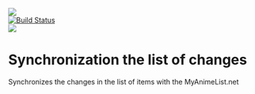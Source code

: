 <img src="http://cdn.myanimelist.net/images/mal-logo-small.jpg" /><br />
[![Build Status](https://travis-ci.org/anime-db/my-anime-list-sync-bundle.png)](https://travis-ci.org/anime-db/my-anime-list-sync-bundle)<br />
<img src="http://www.php.net/images/logos/php5-power-micro.png" />

Synchronization the list of changes
====================================

Synchronizes the changes in the list of items with the MyAnimeList.net
